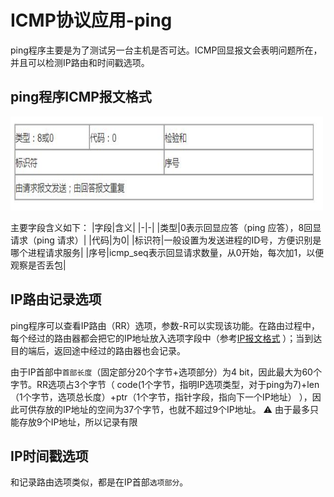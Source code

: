 # ICMP协议应用-ping
ping程序主要是为了测试另一台主机是否可达。ICMP回显报文会表明问题所在，并且可以检测IP路由和时间戳选项。

## ping程序ICMP报文格式
<div align=left><img width="500" height="150" src="./images/ICMP请求-应答报文.JPG"/></div>
 
主要字段含义如下：
|字段|含义|
|-|-|
|类型|0表示回显应答（ping 应答），8回显请求（ping 请求）|
|代码|为0|
|标识符|一般设置为发送进程的ID号，方便识别是哪个进程请求服务|
|序号|icmp_seq表示回显请求数量，从0开始，每次加1，以便观察是否丢包|  

## IP路由记录选项
ping程序可以查看IP路由（RR）选项，参数-R可以实现该功能。在路由过程中，每个经过的路由器都会把它的IP地址放入选项字段中（参考[IP报文格式](./chap3_IP-protocol.md/#IP报文格式) ）；当到达目的端后，返回途中经过的路由器也会记录。

由于IP首部中`首部长度`（固定部分20个字节+选项部分）为4 bit，因此最大为60个字节。RR选项占3个字节（ code(1个字节，指明IP选项类型，对于ping为7)+len（1个字节，选项总长度）+ptr（1个字节，指针字段，指向下一个IP地址） ），因此可供存放的IP地址的空间为37个字节，也就不超过9个IP地址。
:warning:  由于最多只能存放9个IP地址，所以记录有限

## IP时间戳选项
和记录路由选项类似，都是在IP首部`选项部分`。


